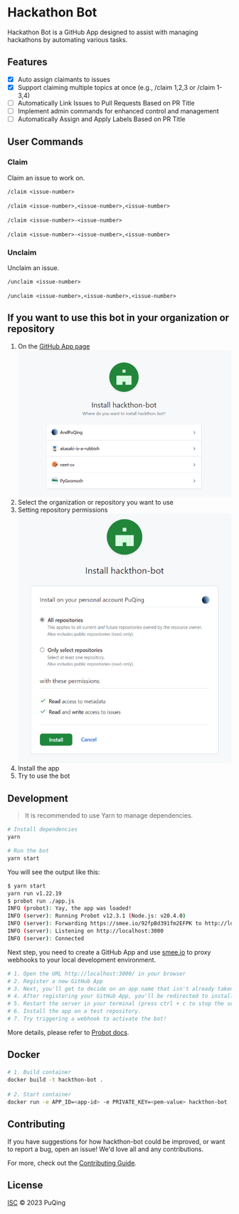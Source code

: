 # Hackathon Bot

Hackathon Bot is a GitHub App designed to assist with managing hackathons by automating various tasks.

## Features

- [x] Auto assign claimants to issues
- [x] Support claiming multiple topics at once (e.g., /claim 1,2,3 or /claim 1-3,4)
- [ ] Automatically Link Issues to Pull Requests Based on PR Title
- [ ] Implement admin commands for enhanced control and management
- [ ] Automatically Assign and Apply Labels Based on PR Title

## User Commands

### Claim

Claim an issue to work on.

```
/claim <issue-number>

/claim <issue-number>,<issue-number>,<issue-number>

/claim <issue-number>-<issue-number>

/claim <issue-number>-<issue-number>,<issue-number>
```

### Unclaim

Unclaim an issue.

```
/unclaim <issue-number>

/unclaim <issue-number>,<issue-number>,<issue-number>
```

## If you want to use this bot in your organization or repository

1. On the [GitHub App page](https://github.com/apps/hackthon-bot) 
   ![](./docs/app.png)
2. Select the organization or repository you want to use
3. Setting repository permissions
   ![Alt text](./docs/install.png)
4. Install the app
5. Try to use the bot

## Development

> It is recommended to use Yarn to manage dependencies.

```sh
# Install dependencies
yarn
```

```sh
# Run the bot
yarn start
```

You will see the output like this:

```sh
$ yarn start
yarn run v1.22.19
$ probot run ./app.js
INFO (probot): Yay, the app was loaded!
INFO (server): Running Probot v12.3.1 (Node.js: v20.4.0)
INFO (server): Forwarding https://smee.io/92fpBd391fm2EFPK to http://localhost:3000/
INFO (server): Listening on http://localhost:3000
INFO (server): Connected
```

Next step, you need to create a GitHub App and use [smee.io](https://smee.io/) to proxy webhooks to your local development environment.

```sh
# 1. Open the URL http://localhost:3000/ in your browser
# 2. Register a new GitHub App
# 3. Next, you'll get to decide on an app name that isn't already taken. Note: if you see a message "Name is already in use" although no such app exists, it means that a GitHub organization with that name exists and cannot be used as an app name.
# 4. After registering your GitHub App, you'll be redirected to install the app on any repositories. At the same time, you can check your local .env and notice it will be populated with values GitHub sends us in the course of that redirect.
# 5. Restart the server in your terminal (press ctrl + c to stop the server)
# 6. Install the app on a test repository.
# 7. Try triggering a webhook to activate the bot!
```

More details, please refer to [Probot docs](https://probot.github.io/docs/development/#configuring-a-github-app).

## Docker

```sh
# 1. Build container
docker build -t hackthon-bot .

# 2. Start container
docker run -e APP_ID=<app-id> -e PRIVATE_KEY=<pem-value> hackthon-bot
```

## Contributing

If you have suggestions for how hackthon-bot could be improved, or want to report a bug, open an issue! We'd love all and any contributions.

For more, check out the [Contributing Guide](CONTRIBUTING.md).

## License

[ISC](LICENSE) © 2023 PuQing
